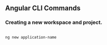 ## Angular CLI Commands

### Creating a new workspace and project.
```aidl

ng new application-name

```